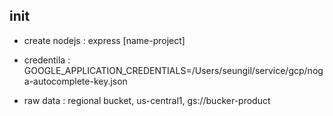 ## init

* create nodejs : express [name-project]
* credentila : GOOGLE_APPLICATION_CREDENTIALS=/Users/seungil/service/gcp/noga-autocomplete-key.json

* raw data : regional bucket, us-central1, gs://bucker-product